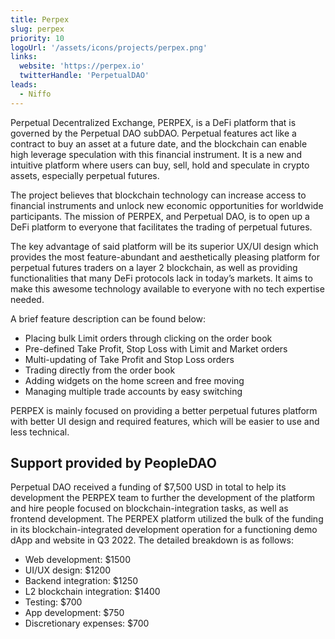 ```yaml
---
title: Perpex
slug: perpex
priority: 10
logoUrl: '/assets/icons/projects/perpex.png'
links:
  website: 'https://perpex.io'
  twitterHandle: 'PerpetualDAO'
leads:
  - Niffo
---
```


Perpetual Decentralized Exchange, PERPEX, is a DeFi platform that is governed by the Perpetual DAO subDAO. Perpetual features act like a contract to buy an asset at a future date, and the blockchain can enable high leverage speculation with this financial instrument. It is a new and intuitive platform where users can buy, sell, hold and speculate in crypto assets, especially perpetual futures.

The project believes that blockchain technology can increase access to financial instruments and unlock new economic opportunities for worldwide participants. The mission of PERPEX, and Perpetual DAO, is to open up a DeFi platform to everyone that facilitates the trading of perpetual futures.

The key advantage of said platform will be its superior UX/UI design which provides the most feature-abundant and aesthetically pleasing platform for perpetual futures traders on a layer 2 blockchain, as well as providing functionalities that many DeFi protocols lack in today’s markets. It aims to make this awesome technology available to everyone with no tech expertise needed.

A brief feature description can be found below:

- Placing bulk Limit orders through clicking on the order book
- Pre-defined Take Profit, Stop Loss with Limit and Market orders
- Multi-updating of Take Profit and Stop Loss orders
- Trading directly from the order book
- Adding widgets on the home screen and free moving
- Managing multiple trade accounts by easy switching

PERPEX is mainly focused on providing a better perpetual futures platform with better UI design and required features, which will be easier to use and less technical.

## Support provided by PeopleDAO

Perpetual DAO received a funding of $7,500 USD in total to help its development the PERPEX team to further the development of the platform and hire people focused on blockchain-integration tasks, as well as frontend development. The PERPEX platform utilized the bulk of the funding in its blockchain-integrated development operation for a functioning demo dApp and website in Q3 2022. The detailed breakdown is as follows:

- Web development: $1500
- UI/UX design: $1200
- Backend integration: $1250
- L2 blockchain integration: $1400
- Testing: $700
- App development: $750
- Discretionary expenses: $700
